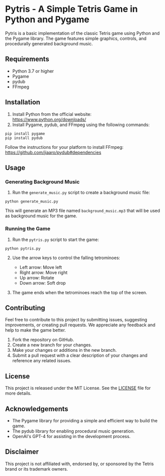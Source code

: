 
# Pytris - A Simple Tetris Game in Python and Pygame

Pytris is a basic implementation of the classic Tetris game using Python and the Pygame library. The game features simple graphics, controls, and procedurally generated background music.

## Requirements

- Python 3.7 or higher
- Pygame
- pydub
- FFmpeg

## Installation

1. Install Python from the official website: https://www.python.org/downloads/
2. Install Pygame, pydub, and FFmpeg using the following commands:

```
pip install pygame
pip install pydub
```


Follow the instructions for your platform to install FFmpeg: https://github.com/jiaaro/pydub#dependencies

## Usage

### Generating Background Music

1. Run the `generate_music.py` script to create a background music file:


```
python generate_music.py
```

This will generate an MP3 file named `background_music.mp3` that will be used as background music for the game.

### Running the Game

1. Run the `pytris.py` script to start the game:

```
python pytris.py
```

2. Use the arrow keys to control the falling tetrominoes:

   - Left arrow: Move left
   - Right arrow: Move right
   - Up arrow: Rotate
   - Down arrow: Soft drop

3. The game ends when the tetrominoes reach the top of the screen.

## Contributing

Feel free to contribute to this project by submitting issues, suggesting improvements, or creating pull requests. We appreciate any feedback and help to make the game better.

1. Fork the repository on GitHub.
2. Create a new branch for your changes.
3. Make your changes or additions in the new branch.
4. Submit a pull request with a clear description of your changes and reference any related issues.

## License

This project is released under the MIT License. See the [LICENSE](LICENSE) file for more details.

## Acknowledgements

- The Pygame library for providing a simple and efficient way to build the game.
- The pydub library for enabling procedural music generation.
- OpenAI's GPT-4 for assisting in the development process.

## Disclaimer

This project is not affiliated with, endorsed by, or sponsored by the Tetris brand or its trademark owners.

